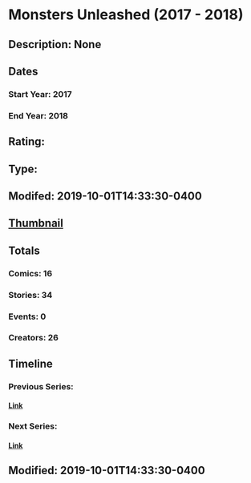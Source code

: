# Monsters Unleashed (2017 - 2018)
## Description: None
## Dates
### Start Year: 2017
### End Year: 2018
## Rating: 
## Type: 
## Modifed: 2019-10-01T14:33:30-0400
## [Thumbnail](http://i.annihil.us/u/prod/marvel/i/mg/6/c0/5a95c75233be9.jpg)
## Totals
### Comics: 16
### Stories: 34
### Events: 0
### Creators: 26
## Timeline
### Previous Series: 
#### [Link]()
### Next Series: 
#### [Link]()
## Modified: 2019-10-01T14:33:30-0400